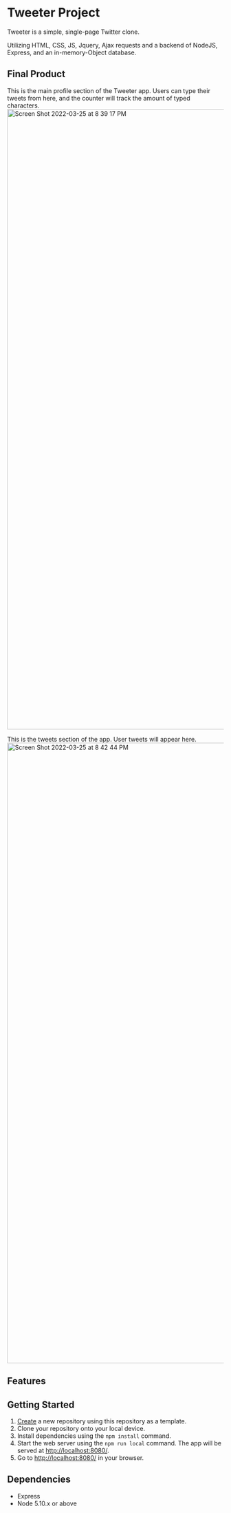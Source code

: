 # Tweeter Project

Tweeter is a simple, single-page Twitter clone.

Utilizing HTML, CSS, JS, Jquery, Ajax requests and a backend of NodeJS, Express, and an in-memory-Object database.

## Final Product

This is the main profile section of the Tweeter app. Users can type their tweets from here, and the counter will track the amount of typed characters.
<img width="1440" alt="Screen Shot 2022-03-25 at 8 39 17 PM" src="https://user-images.githubusercontent.com/60591525/160217880-99297e6c-f2ab-47c0-9338-f50751a0be6c.png">

This is the tweets section of the app. User tweets will appear here.
<img width="1440" alt="Screen Shot 2022-03-25 at 8 42 44 PM" src="https://user-images.githubusercontent.com/60591525/160217932-e9a51936-4569-4ef8-94d5-19a7b63e4f26.png">

## Features


## Getting Started

1. [Create](https://docs.github.com/en/repositories/creating-and-managing-repositories/creating-a-repository-from-a-template) a new repository using this repository as a template.
2. Clone your repository onto your local device.
3. Install dependencies using the `npm install` command.
3. Start the web server using the `npm run local` command. The app will be served at <http://localhost:8080/>.
4. Go to <http://localhost:8080/> in your browser.

## Dependencies

- Express
- Node 5.10.x or above
